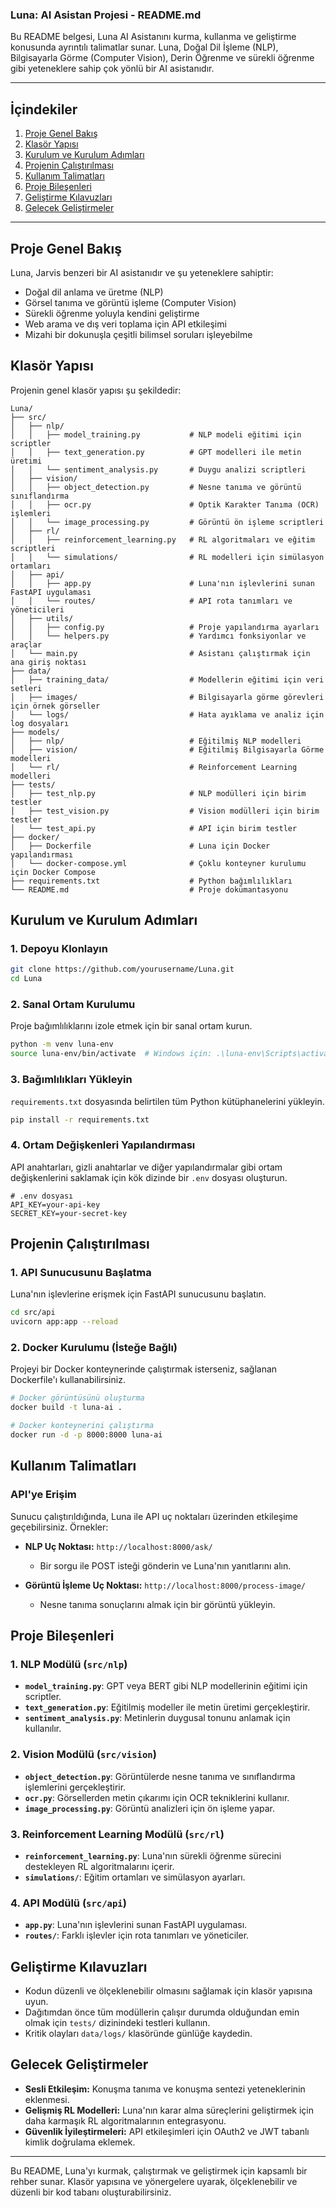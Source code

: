 ### **Luna: AI Asistan Projesi - README.md**

Bu README belgesi, Luna AI Asistanını kurma, kullanma ve geliştirme konusunda ayrıntılı talimatlar sunar. Luna, Doğal Dil İşleme (NLP), Bilgisayarla Görme (Computer Vision), Derin Öğrenme ve sürekli öğrenme gibi yeteneklere sahip çok yönlü bir AI asistanıdır.

---

## **İçindekiler**

1. [Proje Genel Bakış](#proje-genel-bakış)
2. [Klasör Yapısı](#klasör-yapısı)
3. [Kurulum ve Kurulum Adımları](#kurulum-ve-kurulum-adımları)
4. [Projenin Çalıştırılması](#projenin-çalıştırılması)
5. [Kullanım Talimatları](#kullanım-talimatları)
6. [Proje Bileşenleri](#proje-bileşenleri)
7. [Geliştirme Kılavuzları](#geliştirme-kılavuzları)
8. [Gelecek Geliştirmeler](#gelecek-geliştirmeler)

---

## **Proje Genel Bakış**

Luna, Jarvis benzeri bir AI asistanıdır ve şu yeteneklere sahiptir:

- Doğal dil anlama ve üretme (NLP)
- Görsel tanıma ve görüntü işleme (Computer Vision)
- Sürekli öğrenme yoluyla kendini geliştirme
- Web arama ve dış veri toplama için API etkileşimi
- Mizahi bir dokunuşla çeşitli bilimsel soruları işleyebilme

## **Klasör Yapısı**

Projenin genel klasör yapısı şu şekildedir:

```
Luna/
├── src/
│   ├── nlp/
│   │   ├── model_training.py           # NLP modeli eğitimi için scriptler
│   │   ├── text_generation.py          # GPT modelleri ile metin üretimi
│   │   └── sentiment_analysis.py       # Duygu analizi scriptleri
│   ├── vision/
│   │   ├── object_detection.py         # Nesne tanıma ve görüntü sınıflandırma
│   │   ├── ocr.py                      # Optik Karakter Tanıma (OCR) işlemleri
│   │   └── image_processing.py         # Görüntü ön işleme scriptleri
│   ├── rl/
│   │   ├── reinforcement_learning.py   # RL algoritmaları ve eğitim scriptleri
│   │   └── simulations/                # RL modelleri için simülasyon ortamları
│   ├── api/
│   │   ├── app.py                      # Luna'nın işlevlerini sunan FastAPI uygulaması
│   │   └── routes/                     # API rota tanımları ve yöneticileri
│   ├── utils/
│   │   ├── config.py                   # Proje yapılandırma ayarları
│   │   └── helpers.py                  # Yardımcı fonksiyonlar ve araçlar
│   └── main.py                         # Asistanı çalıştırmak için ana giriş noktası
├── data/
│   ├── training_data/                  # Modellerin eğitimi için veri setleri
│   ├── images/                         # Bilgisayarla görme görevleri için örnek görseller
│   └── logs/                           # Hata ayıklama ve analiz için log dosyaları
├── models/
│   ├── nlp/                            # Eğitilmiş NLP modelleri
│   ├── vision/                         # Eğitilmiş Bilgisayarla Görme modelleri
│   └── rl/                             # Reinforcement Learning modelleri
├── tests/
│   ├── test_nlp.py                     # NLP modülleri için birim testler
│   ├── test_vision.py                  # Vision modülleri için birim testler
│   └── test_api.py                     # API için birim testler
├── docker/
│   ├── Dockerfile                      # Luna için Docker yapılandırması
│   └── docker-compose.yml              # Çoklu konteyner kurulumu için Docker Compose
├── requirements.txt                    # Python bağımlılıkları
└── README.md                           # Proje dokümantasyonu
```

## **Kurulum ve Kurulum Adımları**

### **1. Depoyu Klonlayın**

```bash
git clone https://github.com/yourusername/Luna.git
cd Luna
```

### **2. Sanal Ortam Kurulumu**

Proje bağımlılıklarını izole etmek için bir sanal ortam kurun.

```bash
python -m venv luna-env
source luna-env/bin/activate  # Windows için: .\luna-env\Scripts\activate
```

### **3. Bağımlılıkları Yükleyin**

`requirements.txt` dosyasında belirtilen tüm Python kütüphanelerini yükleyin.

```bash
pip install -r requirements.txt
```

### **4. Ortam Değişkenleri Yapılandırması**

API anahtarları, gizli anahtarlar ve diğer yapılandırmalar gibi ortam değişkenlerini saklamak için kök dizinde bir `.env` dosyası oluşturun.

```plaintext
# .env dosyası
API_KEY=your-api-key
SECRET_KEY=your-secret-key
```

## **Projenin Çalıştırılması**

### **1. API Sunucusunu Başlatma**

Luna'nın işlevlerine erişmek için FastAPI sunucusunu başlatın.

```bash
cd src/api
uvicorn app:app --reload
```

### **2. Docker Kurulumu (İsteğe Bağlı)**

Projeyi bir Docker konteynerinde çalıştırmak isterseniz, sağlanan Dockerfile'ı kullanabilirsiniz.

```bash
# Docker görüntüsünü oluşturma
docker build -t luna-ai .

# Docker konteynerini çalıştırma
docker run -d -p 8000:8000 luna-ai
```

## **Kullanım Talimatları**

### **API'ye Erişim**

Sunucu çalıştırıldığında, Luna ile API uç noktaları üzerinden etkileşime geçebilirsiniz. Örnekler:

- **NLP Uç Noktası:** `http://localhost:8000/ask/`

  - Bir sorgu ile POST isteği gönderin ve Luna'nın yanıtlarını alın.

- **Görüntü İşleme Uç Noktası:** `http://localhost:8000/process-image/`
  - Nesne tanıma sonuçlarını almak için bir görüntü yükleyin.

## **Proje Bileşenleri**

### **1. NLP Modülü (`src/nlp`)**

- **`model_training.py`**: GPT veya BERT gibi NLP modellerinin eğitimi için scriptler.
- **`text_generation.py`**: Eğitilmiş modeller ile metin üretimi gerçekleştirir.
- **`sentiment_analysis.py`**: Metinlerin duygusal tonunu anlamak için kullanılır.

### **2. Vision Modülü (`src/vision`)**

- **`object_detection.py`**: Görüntülerde nesne tanıma ve sınıflandırma işlemlerini gerçekleştirir.
- **`ocr.py`**: Görsellerden metin çıkarımı için OCR tekniklerini kullanır.
- **`image_processing.py`**: Görüntü analizleri için ön işleme yapar.

### **3. Reinforcement Learning Modülü (`src/rl`)**

- **`reinforcement_learning.py`**: Luna'nın sürekli öğrenme sürecini destekleyen RL algoritmalarını içerir.
- **`simulations/`**: Eğitim ortamları ve simülasyon ayarları.

### **4. API Modülü (`src/api`)**

- **`app.py`**: Luna'nın işlevlerini sunan FastAPI uygulaması.
- **`routes/`**: Farklı işlevler için rota tanımları ve yöneticiler.

## **Geliştirme Kılavuzları**

- Kodun düzenli ve ölçeklenebilir olmasını sağlamak için klasör yapısına uyun.
- Dağıtımdan önce tüm modüllerin çalışır durumda olduğundan emin olmak için `tests/` dizinindeki testleri kullanın.
- Kritik olayları `data/logs/` klasöründe günlüğe kaydedin.

## **Gelecek Geliştirmeler**

- **Sesli Etkileşim:** Konuşma tanıma ve konuşma sentezi yeteneklerinin eklenmesi.
- **Gelişmiş RL Modelleri:** Luna'nın karar alma süreçlerini geliştirmek için daha karmaşık RL algoritmalarının entegrasyonu.
- **Güvenlik İyileştirmeleri:** API etkileşimleri için OAuth2 ve JWT tabanlı kimlik doğrulama eklemek.

---

Bu README, Luna'yı kurmak, çalıştırmak ve geliştirmek için kapsamlı bir rehber sunar. Klasör yapısına ve yönergelere uyarak, ölçeklenebilir ve düzenli bir kod tabanı oluşturabilirsiniz.
